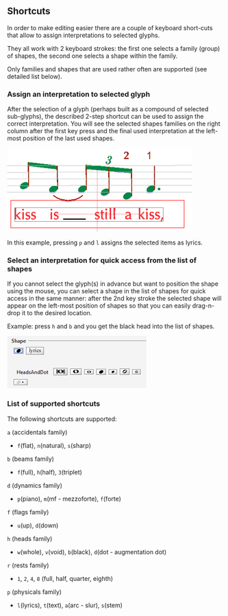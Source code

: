 ## Shortcuts

In order to make editing easier there are a couple of keyboard short-cuts that allow to assign
interpretations to selected glyphs.

They all work with 2 keyboard strokes:
the first one selects a family (group) of shapes, the second one selects a shape within the family.

Only families and shapes that are used rather often are supported (see detailed list below).

### Assign an interpretation to selected glyph

After the selection of a glyph (perhaps built as a compound of selected sub-glyphs),
the described 2-step shortcut can be used to assign the correct interpretation.
You will see the selected shapes families on the right column after the first key press
and the final used interpretation at the left-most position of the last used shapes.

![](../assets/select_lyrics.png)

In this example, pressing `p` and `l` assigns the selected items as lyrics.

### Select an interpretation for quick access from the list of shapes

If you cannot select the glyph(s) in advance but want to position the shape using the mouse,
you can select a shape in the list of shapes for quick access in the same manner:
after the 2nd key stroke the selected shape will appear on the left-most position of shapes
so that you can easily drag-n-drop it to the desired location.

Example: press `h` and `b` and you get the black head into the list of shapes.

![](../assets/short-cut-head-black.png)

### List of supported shortcuts

The following shortcuts are supported:

`a` (accidentals family)

* `f`(flat), `n`(natural), `s`(sharp)

`b` (beams family)

* `f`(full), `h`(half), `3`(triplet)

`d` (dynamics family)

* `p`(piano), `m`(mf - mezzoforte), `f`(forte)

`f` (flags family)

* `u`(up), `d`(down)

`h` (heads family)

* `w`(whole), `v`(void), `b`(black), `d`(dot - augmentation dot)

`r` (rests family)

* `1`, `2`, `4`, `8` (full, half, quarter, eighth)

`p` (physicals family)

* `l`(lyrics), `t`(text), `a`(arc - slur), `s`(stem)
